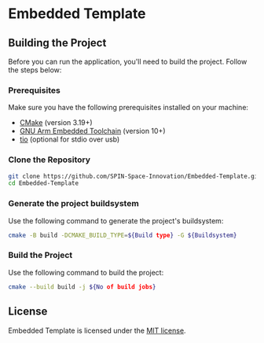 # Embedded Template

## Building the Project
Before you can run the application, you'll need to build the project. Follow the steps below:

### Prerequisites
Make sure you have the following prerequisites installed on your machine:
- [CMake](https://cmake.org/download/) (version 3.19+)
- [GNU Arm Embedded Toolchain](https://developer.arm.com/downloads/-/gnu-rm) (version 10+)
- [tio](https://github.com/tio/tio) (optional for stdio over usb)

### Clone the Repository
```bash
git clone https://github.com/SPIN-Space-Innovation/Embedded-Template.git
cd Embedded-Template
```

### Generate the project buildsystem
Use the following command to generate the project's buildsystem:
```bash
cmake -B build -DCMAKE_BUILD_TYPE=${Build type} -G ${Buildsystem}
```

### Build the Project
Use the following command to build the project:
```bash
cmake --build build -j ${No of build jobs}
```

## License
Embedded Template is licensed under the [MIT license](LICENSE).
